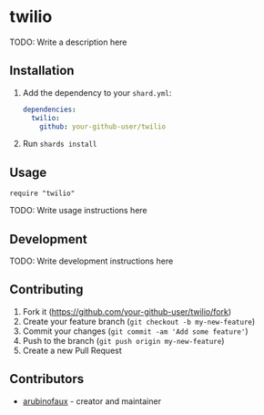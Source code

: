 # twilio

TODO: Write a description here

## Installation

1. Add the dependency to your `shard.yml`:

   ```yaml
   dependencies:
     twilio:
       github: your-github-user/twilio
   ```

2. Run `shards install`

## Usage

```crystal
require "twilio"
```

TODO: Write usage instructions here

## Development

TODO: Write development instructions here

## Contributing

1. Fork it (<https://github.com/your-github-user/twilio/fork>)
2. Create your feature branch (`git checkout -b my-new-feature`)
3. Commit your changes (`git commit -am 'Add some feature'`)
4. Push to the branch (`git push origin my-new-feature`)
5. Create a new Pull Request

## Contributors

- [arubinofaux](https://github.com/your-github-user) - creator and maintainer
